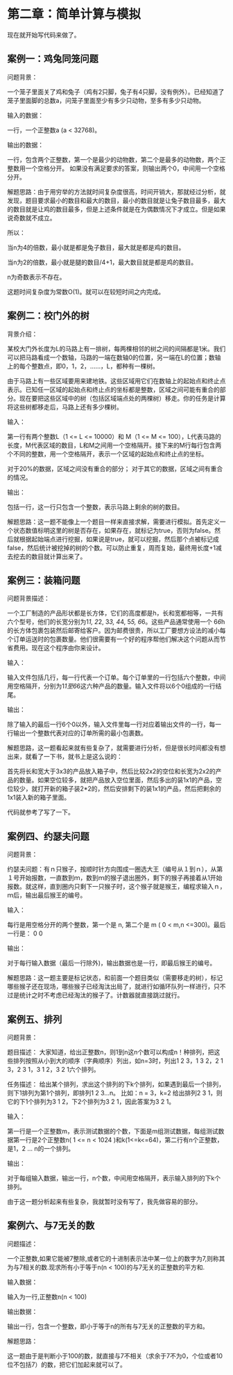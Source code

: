# 第二章：简单计算与模拟

现在就开始写代码来做了。

## 案例一：鸡兔同笼问题

问题背景：

一个笼子里面关了鸡和兔子（鸡有2只脚，兔子有4只脚，没有例外）。已经知道了笼子里面脚的总数a，问笼子里面至少有多少只动物，至多有多少只动物。

输入的数据：

一行，一个正整数a (a < 32768)。

输出的数据：

一行，包含两个正整数，第一个是最少的动物数，第二个是最多的动物数，两个正整数用一个空格分开。
如果没有满足要求的答案，则输出两个0，中间用一个空格分开。

解题思路：由于用穷举的方法就时间复杂度很高，时间开销大，那就经过分析，就发现，题目要求最小的数目和最大的数目，最小的数目就是让兔子数目最多，最大的数目就是让鸡的数目最多，但是上述条件就是在为偶数情况下才成立。但是如果说奇数就不成立。

所以：

当n为4的倍数，最小就是都是兔子数目，最大就是都是鸡的数目。

当n为2的倍数，最小就是腿的数目/4+1，最大数目就是都是鸡的数目。

n为奇数表示不存在。

这题时间复杂度为常数O(1)。就可以在较短时间之内完成。

## 案例二：校门外的树

背景介绍：

某校大门外长度为L的马路上有一排树，每两棵相邻的树之间的间隔都是1米。我们可以把马路看成一个数轴，马路的一端在数轴0的位置，另一端在L的位置；数轴上的每个整数点，即0，1，2，……，L，都种有一棵树。

由于马路上有一些区域要用来建地铁。这些区域用它们在数轴上的起始点和终止点表示。已知任一区域的起始点和终止点的坐标都是整数，区域之间可能有重合的部分。现在要把这些区域中的树（包括区域端点处的两棵树）移走。你的任务是计算将这些树都移走后，马路上还有多少棵树。

输入：

第一行有两个整数L（1 <= L <= 10000）和 M（1 <= M <= 100），L代表马路的长度，M代表区域的数目，L和M之间用一个空格隔开。接下来的M行每行包含两个不同的整数，用一个空格隔开，表示一个区域的起始点和终止点的坐标。

对于20%的数据，区域之间没有重合的部分；
对于其它的数据，区域之间有重合的情况。

输出：

包括一行，这一行只包含一个整数，表示马路上剩余的树的数目。

解题思路：这一题不能像上一个题目一样来直接求解，需要进行模拟。首先定义一个状态数值标明这里的树是否存在，如果存在，就标记为true，否则为false。然后就根据起始端点进行挖掘，如果说是true，就可以挖掘，然后那个点被标记成false，然后统计被挖掉的树的个数。可以防止重复，周而复始，最终用长度+1减去挖去的数目就计算出来了。

## 案例三：装箱问题

问题背景描述：

一个工厂制造的产品形状都是长方体，它们的高度都是h，长和宽都相等，一共有六个型号，他们的长宽分别为1*1, 2*2, 3*3, 4*4, 5*5, 6*6。这些产品通常使用一个 6*6*h 的长方体包裹包装然后邮寄给客户。因为邮费很贵，所以工厂要想方设法的减小每个订单运送时的包裹数量。他们很需要有一个好的程序帮他们解决这个问题从而节省费用。现在这个程序由你来设计。

输入：

输入文件包括几行，每一行代表一个订单。每个订单里的一行包括六个整数，中间用空格隔开，分别为1*1至6*6这六种产品的数量。输入文件将以6个0组成的一行结尾。

输出：

除了输入的最后一行6个0以外，输入文件里每一行对应着输出文件的一行，每一行输出一个整数代表对应的订单所需的最小包裹数。

解题思路，这一题看起来就有些复杂了，就需要进行分析，但是很长时间都没有想出来，就看了一下书，就书上是这么说的：

首先将长和宽大于3x3的产品放入箱子中，然后比较2x2的空位和长宽为2x2的产品的数量。如果空位较多，就把产品放入空位里面，然后多出的装1x1的产品，空位较少，就打开新的箱子装2*2的，然后安排剩下的装1x1的产品，然后把剩余的1x1装入新的箱子里面。

代码就参考了写了一下。

## 案例四、约瑟夫问题

问题背景：

约瑟夫问题：有ｎ只猴子，按顺时针方向围成一圈选大王（编号从１到ｎ），从第１号开始报数，一直数到ｍ，数到ｍ的猴子退出圈外，剩下的猴子再接着从1开始报数。就这样，直到圈内只剩下一只猴子时，这个猴子就是猴王，编程求输入ｎ，ｍ后，输出最后猴王的编号。

输入：

每行是用空格分开的两个整数，第一个是 n, 第二个是 m ( 0 < m,n <=300)。最后一行是： 0 0

输出：

对于每行输入数据（最后一行除外)，输出数据也是一行，即最后猴王的编号。

解题思路：这一题主要是标记状态，和前面一个题目类似（需要移走的树），标记哪些猴子还在现场，哪些猴子已经淘汰出局了，就进行如循环队列一样进行，只不过是统计之时不考虑已经淘汰的猴子了。计数器就直接跳过就行。

## 案例五、排列

问题背景：

题目描述：
大家知道，给出正整数n，则1到n这n个数可以构成n！种排列，把这些排列按照从小到大的顺序（字典顺序）列出，如n=3时，列出1 2 3，1 3 2，2 1 3，2 3 1，3 1 2，3 2 1六个排列。

任务描述：
给出某个排列，求出这个排列的下k个排列，如果遇到最后一个排列，则下1排列为第1个排列，即排列1 2 3…n。
比如：n = 3，k=2 给出排列2 3 1，则它的下1个排列为3 1 2，下2个排列为3 2 1，因此答案为3 2 1。

输入：

第一行是一个正整数m，表示测试数据的个数，下面是m组测试数据，每组测试数据第一行是2个正整数n( 1 <= n < 1024 )和k(1<=k<=64)，第二行有n个正整数，是1，2 … n的一个排列。

输出：

对于每组输入数据，输出一行，n个数，中间用空格隔开，表示输入排列的下k个排列。

由于这一题分析起来有些复杂，我就暂时没有写了，我先做容易的部分。

## 案例六、与7无关的数

问题描述：

一个正整数,如果它能被7整除,或者它的十进制表示法中某一位上的数字为7,则称其为与7相关的数.现求所有小于等于n(n < 100)的与7无关的正整数的平方和.

输入数据：

输入为一行,正整数n(n < 100)

输出数据：

输出一行，包含一个整数，即小于等于n的所有与7无关的正整数的平方和。

解题思路：

这一题由于是判断小于100的数，就直接与7不相关（求余于7不为0，个位或者10位不包括7）的数，把它们加起来就可以了。

